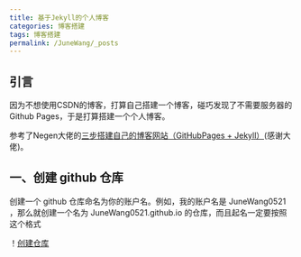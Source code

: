 ```yaml
---
title: 基于Jekyll的个人博客
categories: 博客搭建
tags: 博客搭建
permalink: /JuneWang/_posts
---
```

## 引言

因为不想使用CSDN的博客，打算自己搭建一个博客，碰巧发现了不需要服务器的Github Pages，于是打算搭建一个个人博客。

参考了Negen大佬的[三步搭建自己的博客网站（GitHubPages + Jekyll）](https://www.jianshu.com/p/4048bbb259e9)(感谢大佬)。

## 一、创建 github 仓库

创建一个 github 仓库命名为你的账户名。例如，我的账户名是 JuneWang0521 ，那么就创建一个名为 JuneWang0521.github.io 的仓库，而且起名一定要按照这个格式

！[创建仓库](/public/image/2019-01-16-1.jpg)
